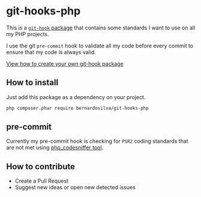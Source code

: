 # git-hooks-php

This is a [`git-hook` package](https://github.com/BernardoSilva/git-hooks-installer-plugin#git-hook-package) that contains some standards I want to use on all my PHP projects.

I use the git `pre-commit` hook to validate all my code before every commit to ensure
that my code is always valid.

[View how to create your own git-hook package](https://github.com/BernardoSilva/git-hooks-installer-plugin#how-to-create-my-git-hook-packages)

## How to install

Just add this package as a dependency on your project.

```sh
php composer.phar require bernardosilva/git-hooks-php
```

## pre-commit

Currently my pre-commit hook is checking for `PSR2` coding standards
that are not met using [php_codesniffer tool](https://github.com/squizlabs/php_codesniffer).


## How to contribute

* Create a Pull Request
* Suggest new ideas or open new detected issues